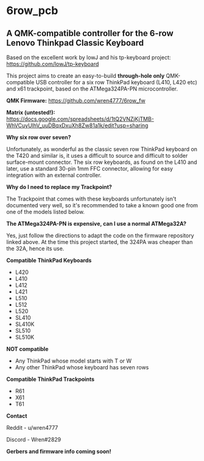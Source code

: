 # 6row_pcb
## A QMK-compatible controller for the 6-row Lenovo Thinkpad Classic Keyboard

Based on the excellent work by lowJ and his tp-keyboard project: https://github.com/lowJ/tp-keyboard

This project aims to create an easy-to-build **through-hole only** QMK-compatible USB controller for a six row ThinkPad keyboard (L410, L420 etc) and x61 trackpoint, based on the ATMega324PA-PN microcontroller.

**QMK Firmware:** https://github.com/wren4777/6row_fw

**Matrix (untested!):** https://docs.google.com/spreadsheets/d/1tQ2VNZjKjTMB-WhVCuyUlhV_uuDBqxDxuXh8Zw81a1k/edit?usp=sharing

**Why six row over seven?**

Unfortunately, as wonderful as the classic seven row ThinkPad keyboard on the T420 and similar is, it uses a difficult to source and difficult to solder surface-mount connector. The six row keyboards, as found on the L410 and later, use a standard 30-pin 1mm FFC connector, allowing for easy integration with an external controller.

**Why do I need to replace my Trackpoint?**

The Trackpoint that comes with these keyboards unfortunately isn't documented very well, so it's recommended to take a known good one from one of the models listed below.

**The ATMega324PA-PN is expensive, can I use a normal ATMega32A?**

Yes, just follow the directions to adapt the code on the firmware repository linked above. At the time this project started, the 324PA was cheaper than the 32A, hence its use.

**Compatible ThinkPad Keyboards**

* L420
* L410
* L412
* L421 
* L510 
* L512 
* L520 
* SL410
* SL410K 
* SL510 
* SL510K

**NOT compatible**

* Any ThinkPad whose model starts with T or W
* Any other ThinkPad whose keyboard has seven rows

**Compatible ThinkPad Trackpoints**

* R61
* X61
* T61

**Contact**

Reddit - u/wren4777

Discord - Wren#2829

**Gerbers and firmware info coming soon!**
